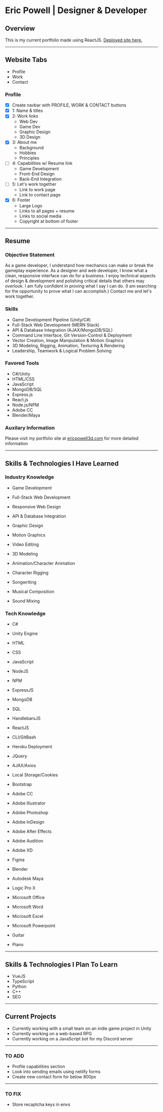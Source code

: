 # Eric Powell | Designer & Developer

## Overview

This is my current portfolio made using ReactJS. [Deployed site here.](https://ericpowell3d.com)

- - -

## Website Tabs

* Profile
* Work
* Contact

### Profile

* [X] Create navbar with PROFILE, WORK & CONTACT buttons
* [X] 1: Name & titles
* [X] 2: Work links
    * Web Dev
    * Game Dev
    * Graphic Design
    * 3D Design
* [X] 3: About me
    * Background
    * Hobbies
    * Principles
* [ ] 4: Capabilities w/ Resume link
    * Game Development
    * Front-End Design
    * Back-End Integration
* [ ] 5: Let's work together
    * Link to work page
    * Link to contact page
* [X] 6: Footer
    * Large Logo
    * Links to all pages + resume
    * Links to social media
    * Copyright at bottom of footer

- - -

## Resume

### Objective Statement

As a game developer, I understand how mechanics can make or break the gameplay experience.
As a designer and web developer, I know what a clean, responsive interface can do for a business.
I enjoy technical aspects of design & development and polishing critical details that others may overlook.
I am fully confident in proving what I say I can do. (I am searching for the opportunity to prove what I can accomplish.)
Contact me and let's work together.

### Skills

* Game Development Pipeline (Unity/C#)
* Full-Stack Web Development (MERN Stack)
* API & Database Integration (AJAX/MongoDB/SQL)
* Command Line Interface, Git Version-Control & Deployment 
* Vector Creation, Image Manipulation & Motion Graphics
* 3D Modeling, Rigging, Animation, Texturing & Rendering
* Leadership, Teamwork & Logical Problem Solving

### Favored Tools

* C#/Unity
* HTML/CSS
* JavaScript
* MongoDB/SQL
* Express.js
* React.js
* Node.js/NPM
* Adobe CC
* Blender/Maya

### Auxilary Information

Please visit my portfolio site at [ericpowell3d.com](https://ericpowell3d.com) for more detailed information

- - -

## Skills & Technologies I Have Learned

### Industry Knowledge

* Game Development

* Full-Stack Web Development
* Responsive Web Design
* API & Database Integration

* Graphic Design
* Motion Graphics
* Video Editing

* 3D Modeling
* Animation/Character Animation
* Character Rigging

* Songwriting
* Musical Composition
* Sound Mixing

### Tech Knowledge

* C#
* Unity Engine

* HTML
* CSS
* JavaScript
* NodeJS
* NPM
* ExpressJS
* MongoDB
* SQL
* HandlebarsJS
* ReactJS

* CLI/GitBash
* Heroku Deployment

* JQuery
* AJAX/Axios
* Local Storage/Cookies
* Bootstrap

* Adobe CC
* Adobe Illustrator
* Adobe Photoshop
* Adobe InDesign
* Adobe After Effects
* Adobe Audition
* Adobe XD
* Figma

* Blender
* Autodesk Maya

* Logic Pro X

* Microsoft Office
* Microsoft Word
* Microsoft Excel
* Microsoft Powerpoint

* Guitar
* Piano

- - -

## Skills & Technologies I Plan To Learn

* VueJS
* TypeScript
* Python
* C++
* SEO

- - -

## Current Projects

* Currently working with a small team on an indie game project in Unity
* Currently working on a web-based RPG
* Currently working on a JavaScript bot for my Discord server

- - -

### TO ADD

* Profile capabilities section
* Look into sending emails using netlify forms
* Create new contact form for below 800px

- - -

### TO FIX

* Store recaptcha keys in envs